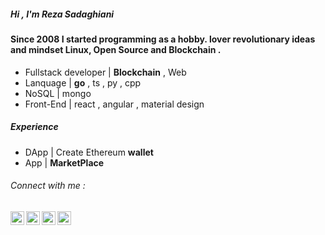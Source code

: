 ##### Hi , I'm Reza Sadaghiani
#### Since 2008 I started programming as a hobby. lover revolutionary ideas and mindset Linux, Open Source and Blockchain . 
+ Fullstack developer  |  **Blockchain** , Web 
+ Lanquage |  **go** , ts , py , cpp 
+ NoSQL | mongo
+ Front-End | react , angular , material design

#####  Experience 
+ DApp | Create Ethereum **wallet**  
+ App | **MarketPlace** 

###### Connect with me :

[<img align="left" alt="Sabesan | LinkedIn" height="22px" src="https://cdn.jsdelivr.net/npm/simple-icons@v3/icons/linkedin.svg" />][linkedin]
[<img align="left" alt="Sabesan | Gmail" height="22px" src="https://cdn.jsdelivr.net/npm/simple-icons@v3/icons/gmail.svg" />][gmail]
[<img align="left" alt="Sabesan | Whatsapp" height="22px" src="https://cdn.jsdelivr.net/npm/simple-icons@v3/icons/whatsapp.svg" />][whatsapp]
[<img align="left" alt="Sabesan | Skype" height="22px" src="https://cdn.jsdelivr.net/npm/simple-icons@v3/icons/skype.svg" />][skype]

[linkedin]: https://www.linkedin.com/in/sadaghiani-reza
[gmail]: mailto:sadaghiani.reza@gmail.com
[whatsapp]:https://wa.me/00989366644232
[skype]: https://join.skype.com/invite/xXqzuzCnCaKq
